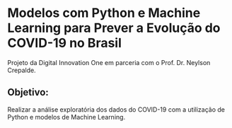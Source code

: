 # **Modelos com Python e Machine Learning para Prever a Evolução do COVID-19 no Brasil**

Projeto da Digital Innovation One em parceria com o Prof. Dr. Neylson Crepalde.

## Objetivo:
Realizar a análise exploratória dos dados do COVID-19 com a utilização de Python e modelos de Machine Learning.
